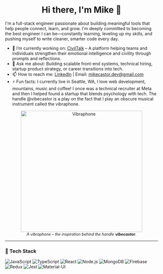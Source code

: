 <h1 align="center">Hi there, I'm Mike 👋</h1>

I'm a full-stack engineer passionate about building meaningful tools that help people connect, learn, and grow. I'm deeply committed to becoming the best engineer I can be—constantly learning, leveling up my skills, and pushing myself to write cleaner, smarter code every day.

- 🔭 I’m currently working on: [CivilTalk](https://www.civiltalk.com) – A platform helping teams and individuals strengthen their emotional intelligence and civility through prompts and reflections. 
- 💬 Ask me about: Building scalable front-end systems, technical hiring, startup product strategy, or career transitions into tech.
- 📫 How to reach me: [LinkedIn](https://linkedin.com/in/mikecastor) | Email: mikecastor.dev@gmail.com
- ⚡ Fun facts: I currently live in Seattle, WA, I love web development, mountains, music and coffee! I once was a technical recruiter at Meta and then I helped found a startup that blends psychology with tech. The handle @vibecastor is a play on the fact that I play an obscure musical instrument called the vibraphone.


<div>
  <figure style={{ display: "flex", justifyContent: "center" }} align="center">
    <img src="https://upload.wikimedia.org/wikipedia/commons/5/5a/Vibrafono.jpg" alt="Vibraphone" width="400"/>
    <figcaption style="text-align: center; font-style: italic; font-size: 0.9em;">
      A vibraphone – the inspiration behind the handle <strong>vibecastor</strong>.
    </figcaption>
  </figure>
</div>


---

### 🧰 Tech Stack

![JavaScript](https://img.shields.io/badge/-JavaScript-black?style=flat-square&logo=javascript)
![TypeScript](https://img.shields.io/badge/-TypeScript-3178C6?style=flat-square&logo=typescript)
![React](https://img.shields.io/badge/-React-61DAFB?style=flat-square&logo=react)
![Node.js](https://img.shields.io/badge/-Node.js-339933?style=flat-square&logo=node.js)
![MongoDB](https://img.shields.io/badge/-MongoDB-47A248?style=flat-square&logo=mongodb)
![Firebase](https://img.shields.io/badge/-Firebase-FFCA28?style=flat-square&logo=firebase)
![Redux](https://img.shields.io/badge/-Redux-764ABC?style=flat-square&logo=redux)
![Jest](https://img.shields.io/badge/-Jest-C21325?style=flat-square&logo=jest)
![Material-UI](https://img.shields.io/badge/-MUI-007FFF?style=flat-square&logo=mui)

